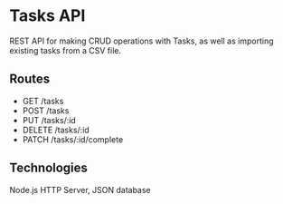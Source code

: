 # Tasks API
REST API for making CRUD operations with Tasks, as well as importing existing tasks from a CSV file.

## Routes
- GET /tasks
- POST /tasks
- PUT /tasks/:id
- DELETE /tasks/:id
- PATCH /tasks/:id/complete

## Technologies
Node.js HTTP Server, JSON database

